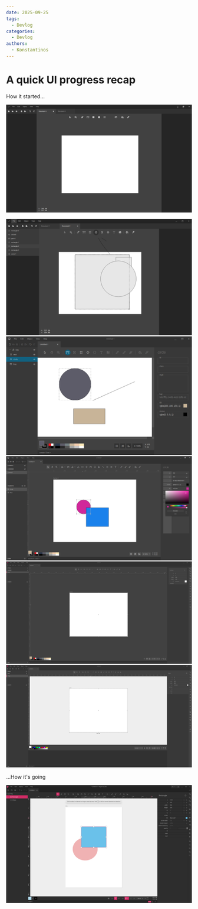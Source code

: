 ```yaml
---
date: 2025-09-25
tags:
  - Devlog
categories:
  - Devlog
authors: 
  - Konstantinos
---
```


# A quick UI progress recap

How it started...

![2](/assets/images/2.png)

<!-- more -->

![3](/assets/images/3.png)
![4](/assets/images/4.png)
![5](/assets/images/5.png)
![6](/assets/images/6.png)
![7](/assets/images/7.png)

...How it's going

![8](/assets/images/8.png)
